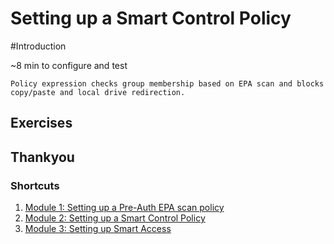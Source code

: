 # Setting up a Smart Control Policy

#Introduction

~8 min to configure and test

    Policy expression checks group membership based on EPA scan and blocks copy/paste and local drive redirection.



## Exercises 

## Thankyou 

### Shortcuts
1. [Module 1: Setting up a Pre-Auth EPA scan policy](../Module1)
2. [Module 2: Setting up a Smart Control Policy](../Module2)
3. [Module 3: Setting up Smart Access](../Module3)